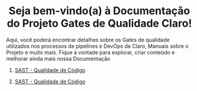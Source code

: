 # <center> **Seja bem-vindo(a) à Documentação do Projeto Gates de Qualidade Claro!** </center> 

Aqui, você poderá encontrar detalhes sobre os Gates de qualidade utilizados nos processos de pipelines e DevOps da Claro, Manuais sobre o Projeto e muito mais. Fique à vontade para explorar, criar conteúdo e melhorar ainda mais nossa Documentação

1. [SAST - Qualidade de Código](/sast/sonar.md  "SAST - Qualidade de Código")

1. [SAST - Qualidade de Código](/sast/sonar  "SAST - Qualidade de Código - TEST LINK")